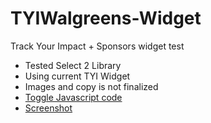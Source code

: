# TYIWalgreens-Widget
Track Your Impact + Sponsors widget test

- Tested Select 2 Library
- Using current TYI Widget
- Images and copy is not finalized
- [Toggle Javascript code](https://codepen.io/devpatelwebdeveloper/pen/rbBERy)
- [Screenshot](./test.gif)